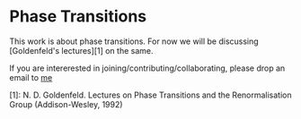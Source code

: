# Phase Transitions

This work is about phase transitions. For now we will be discussing [Goldenfeld's lectures][1] on the same.

If you are intererested in joining/contributing/collaborating, please drop an email to [me](mailto:djkuzhively@gmail.com)

[1]: N. D. Goldenfeld. Lectures on Phase Transitions and the Renormalisation Group (Addison-Wesley, 1992)
